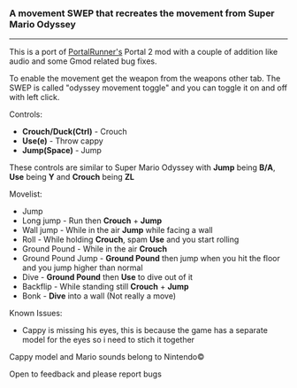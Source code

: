 ### A movement SWEP that recreates the movement from Super Mario Odyssey

---

This is a port of [PortalRunner's](https://youtu.be/3KIy7M2-Ue4) Portal 2 mod with a couple of addition like audio and some Gmod related bug fixes.

To enable the movement get the weapon from the weapons other tab. The SWEP is called "odyssey movement toggle" and you can toggle it on and off with left click.

Controls:

- **Crouch/Duck(Ctrl)** - Crouch
- **Use(e)** - Throw cappy
- **Jump(Space)** - Jump



These controls are similar to Super Mario Odyssey with **Jump** being **B/A**, **Use** being **Y** and **Crouch** being **ZL**

Movelist:

- Jump
- Long jump - Run then **Crouch** + **Jump**
- Wall jump - While in the air **Jump** while facing a wall
- Roll - While holding **Crouch**, spam **Use** and you start rolling
- Ground Pound - While in the air **Crouch**
- Ground Pound Jump - **Ground Pound** then jump when you hit the floor and you jump higher than normal
- Dive - **Ground Pound** then **Use** to dive out of it
- Backflip - While standing still **Crouch** + **Jump**
- Bonk - **Dive** into a wall (Not really a move)


Known Issues:

- Cappy is missing his eyes, this is because the game has a separate model for the eyes so i need to stich it together


Cappy model and Mario sounds belong to Nintendo©

Open to feedback and please report bugs